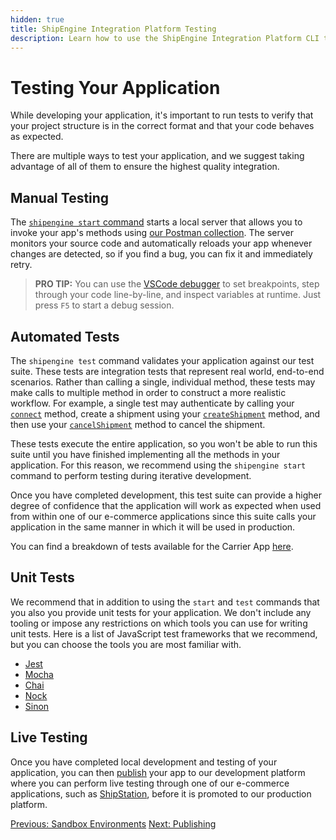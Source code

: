 ```yaml
---
hidden: true
title: ShipEngine Integration Platform Testing
description: Learn how to use the ShipEngine Integration Platform CLI to test your Integration App
---
```



Testing Your Application
=============================
While developing your application, it's important to run tests to verify that your project structure is in the correct format and that your code behaves as expected.

There are multiple ways to test your application, and we suggest taking advantage of all of them to ensure the highest quality integration.


Manual Testing
-----------------------------
The [`shipengine start` command](../cli.md#run-your-app-locally) starts a local server that allows you to invoke your app's methods using [our Postman collection](#coming-soon). The server monitors your source code and automatically reloads your app whenever changes are detected, so if you find a bug, you can fix it and immediately retry.

> **PRO TIP:** You can use the [VSCode debugger](https://code.visualstudio.com/docs/editor/debugging) to set breakpoints, step through your code line-by-line, and inspect variables at runtime. Just press `F5` to start a debug session.


Automated Tests
-----------------------------
The `shipengine test` command validates your application against our test suite. These tests are integration tests that represent real world, end-to-end scenarios.
Rather than calling a single, individual method, these tests may make calls to multiple method in order to construct a more realistic workflow.
For example, a single test may authenticate by calling your [`connect`](./../reference/methods/connect.md) method, create a shipment using your
[`createShipment`](./../reference/methods/create-shipment.md) method, and then use your [`cancelShipment`](./../reference/methods/cancel-shipments.md) method to
cancel the shipment.

These tests execute the entire application, so you won't be able to run this suite until you have finished implementing all the methods
in your application. For this reason, we recommend using the `shipengine start` command to perform testing during iterative development.

Once you have completed development,
this test suite can provide a higher degree of confidence that the application will work as expected when used from within one of our
e-commerce applications since this suite calls your application in the same manner in which it will be used in production.

You can find a breakdown of tests available for the Carrier App [here](./carrier-app-tests.md).


Unit Tests
-----------------------------
We recommend that in addition to using the `start` and `test` commands that you also you provide unit tests for your application. We don't include any
tooling or impose any restrictions on which tools you can use for writing unit tests. Here is a list of JavaScript test frameworks
that we recommend, but you can choose the tools you are most familiar with.
* [Jest](https://jestjs.io/)
* [Mocha](https://mochajs.org/)
* [Chai](https://www.chaijs.com/)
* [Nock](https://github.com/nock/nock)
* [Sinon](https://sinonjs.org/)


Live Testing
-----------------------------
Once you have completed local development and testing of your application, you can then [publish](./../publish.md) your app to
our development platform where you can perform live testing through one of our e-commerce applications, such as
[ShipStation](https://www.shipstation.com/), before it is promoted to our production platform.

<div class="previous-next-nav">
  <a class="button button-small button-secondary" href="./../sandbox.md">Previous: Sandbox Environments</a>
  <a class="button button-small button-secondary" href="./../publish.md">Next: Publishing</a>
</div>
